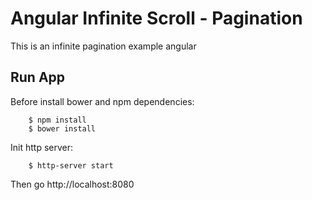 # Angular Infinite Scroll - Pagination

This is an infinite pagination example angular

## Run App

Before install bower and npm dependencies:

```
    $ npm install
    $ bower install
```

Init http server:

```
    $ http-server start
```

Then go http://localhost:8080